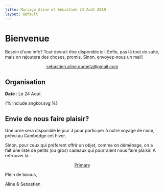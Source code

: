 ```yaml
---
title: Mariage Aline et Sebastien 24 Août 2019
layout: default
---
```


# Bienvenue

Besoin d'une info? Tout devrait être disponible ici. 
Enfin, pas là tout de suite, mais on rajoutera des choses, promis.
Sinon, envoyez-nous un mail!

<center>
  <a href="mailto:sebastien.aline.dumetz@gmail.com" target="_top" >sebastien.aline.dumetz@gmail.com</a>
</center>

## Organisation

**Date** : Le 24 Aout

<div class="fw-image-wrapper">
  {% include angkor.svg %}
</div>

## Envie de nous faire plaisir?

Une urne sera disponible le jour J pour participer à notre voyage de noce, prévu au Cambodge cet hiver.


Sinon, pour ceux qui préfèrent offrir un objet, comme on déménage, on a fait une liste de petits (ou gros) cadeaux qui pourraient nous faire plaisir. A retrouver là :

<center>
  <a type="button" class="btn btn-primary" href="https://www.milirose.com/liste-cadeaux-44301.html">Primary</a>
</center>


Plein de bisous,

<div class="text-right">
Aline & Sebastien
</div>
